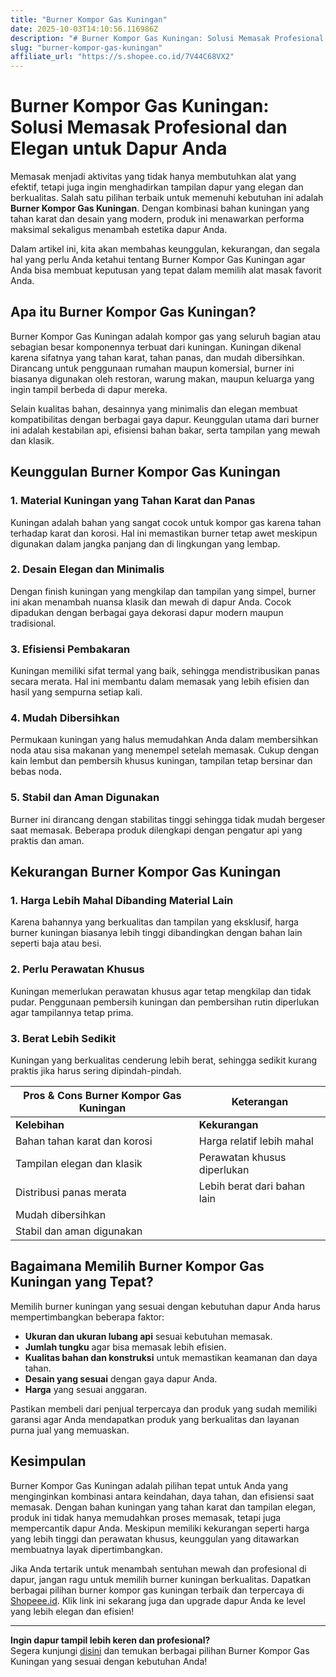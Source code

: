 ```yaml
---
title: "Burner Kompor Gas Kuningan"
date: 2025-10-03T14:10:56.116986Z
description: "# Burner Kompor Gas Kuningan: Solusi Memasak Profesional dan Elegan untuk Dapur Anda..."
slug: "burner-kompor-gas-kuningan"
affiliate_url: "https://s.shopee.co.id/7V44C68VX2"
---
```

# Burner Kompor Gas Kuningan: Solusi Memasak Profesional dan Elegan untuk Dapur Anda

Memasak menjadi aktivitas yang tidak hanya membutuhkan alat yang efektif, tetapi juga ingin menghadirkan tampilan dapur yang elegan dan berkualitas. Salah satu pilihan terbaik untuk memenuhi kebutuhan ini adalah **Burner Kompor Gas Kuningan**. Dengan kombinasi bahan kuningan yang tahan karat dan desain yang modern, produk ini menawarkan performa maksimal sekaligus menambah estetika dapur Anda.

Dalam artikel ini, kita akan membahas keunggulan, kekurangan, dan segala hal yang perlu Anda ketahui tentang Burner Kompor Gas Kuningan agar Anda bisa membuat keputusan yang tepat dalam memilih alat masak favorit Anda.

## Apa itu Burner Kompor Gas Kuningan?

Burner Kompor Gas Kuningan adalah kompor gas yang seluruh bagian atau sebagian besar komponennya terbuat dari kuningan. Kuningan dikenal karena sifatnya yang tahan karat, tahan panas, dan mudah dibersihkan. Dirancang untuk penggunaan rumahan maupun komersial, burner ini biasanya digunakan oleh restoran, warung makan, maupun keluarga yang ingin tampil berbeda di dapur mereka.

Selain kualitas bahan, desainnya yang minimalis dan elegan membuat kompatibilitas dengan berbagai gaya dapur. Keunggulan utama dari burner ini adalah kestabilan api, efisiensi bahan bakar, serta tampilan yang mewah dan klasik.

## Keunggulan Burner Kompor Gas Kuningan

### 1. Material Kuningan yang Tahan Karat dan Panas

Kuningan adalah bahan yang sangat cocok untuk kompor gas karena tahan terhadap karat dan korosi. Hal ini memastikan burner tetap awet meskipun digunakan dalam jangka panjang dan di lingkungan yang lembap.

### 2. Desain Elegan dan Minimalis

Dengan finish kuningan yang mengkilap dan tampilan yang simpel, burner ini akan menambah nuansa klasik dan mewah di dapur Anda. Cocok dipadukan dengan berbagai gaya dekorasi dapur modern maupun tradisional.

### 3. Efisiensi Pembakaran

Kuningan memiliki sifat termal yang baik, sehingga mendistribusikan panas secara merata. Hal ini membantu dalam memasak yang lebih efisien dan hasil yang sempurna setiap kali.

### 4. Mudah Dibersihkan

Permukaan kuningan yang halus memudahkan Anda dalam membersihkan noda atau sisa makanan yang menempel setelah memasak. Cukup dengan kain lembut dan pembersih khusus kuningan, tampilan tetap bersinar dan bebas noda.

### 5. Stabil dan Aman Digunakan

Burner ini dirancang dengan stabilitas tinggi sehingga tidak mudah bergeser saat memasak. Beberapa produk dilengkapi dengan pengatur api yang praktis dan aman.

## Kekurangan Burner Kompor Gas Kuningan

### 1. Harga Lebih Mahal Dibanding Material Lain

Karena bahannya yang berkualitas dan tampilan yang eksklusif, harga burner kuningan biasanya lebih tinggi dibandingkan dengan bahan lain seperti baja atau besi.

### 2. Perlu Perawatan Khusus

Kuningan memerlukan perawatan khusus agar tetap mengkilap dan tidak pudar. Penggunaan pembersih kuningan dan pembersihan rutin diperlukan agar tampilannya tetap prima.

### 3. Berat Lebih Sedikit

Kuningan yang berkualitas cenderung lebih berat, sehingga sedikit kurang praktis jika harus sering dipindah-pindah.

| **Pros & Cons Burner Kompor Gas Kuningan** | **Keterangan**                     |
|--------------------------------------------|-----------------------------------|
| **Kelebihan**                            | **Kekurangan**                     |
| Bahan tahan karat dan korosi             | Harga relatif lebih mahal        |
| Tampilan elegan dan klasik               | Perawatan khusus diperlukan       |
| Distribusi panas merata                  | Lebih berat dari bahan lain      |
| Mudah dibersihkan                         |                                 |
| Stabil dan aman digunakan                |                                 |

## Bagaimana Memilih Burner Kompor Gas Kuningan yang Tepat?

Memilih burner kuningan yang sesuai dengan kebutuhan dapur Anda harus mempertimbangkan beberapa faktor:

- **Ukuran dan ukuran lubang api** sesuai kebutuhan memasak.
- **Jumlah tungku** agar bisa memasak lebih efisien.
- **Kualitas bahan dan konstruksi** untuk memastikan keamanan dan daya tahan.
- **Desain yang sesuai** dengan gaya dapur Anda.
- **Harga** yang sesuai anggaran.

Pastikan membeli dari penjual terpercaya dan produk yang sudah memiliki garansi agar Anda mendapatkan produk yang berkualitas dan layanan purna jual yang memuaskan.

## Kesimpulan

Burner Kompor Gas Kuningan adalah pilihan tepat untuk Anda yang menginginkan kombinasi antara keindahan, daya tahan, dan efisiensi saat memasak. Dengan bahan kuningan yang tahan karat dan tampilan elegan, produk ini tidak hanya memudahkan proses memasak, tetapi juga mempercantik dapur Anda. Meskipun memiliki kekurangan seperti harga yang lebih tinggi dan perawatan khusus, keunggulan yang ditawarkan membuatnya layak dipertimbangkan.

Jika Anda tertarik untuk menambah sentuhan mewah dan profesional di dapur, jangan ragu untuk memilih burner kuningan berkualitas. Dapatkan berbagai pilihan burner kompor gas kuningan terbaik dan terpercaya di [Shopeee.id](https://s.shopee.co.id/7V44C68VX2). Klik link ini sekarang juga dan upgrade dapur Anda ke level yang lebih elegan dan efisien!

---

**Ingin dapur tampil lebih keren dan profesional?**  
Segera kunjungi [disini](https://s.shopee.co.id/7V44C68VX2) dan temukan berbagai pilihan Burner Kompor Gas Kuningan yang sesuai dengan kebutuhan Anda!